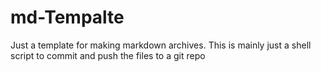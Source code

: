 # md-Tempalte
Just a template for making markdown archives. This is mainly just a shell script to commit and push the files to a git repo
